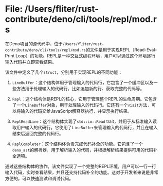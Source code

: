 # File: /Users/fliter/rust-contribute/deno/cli/tools/repl/mod.rs

在Deno项目的源代码中，位于`/Users/fliter/rust-contribute/deno/cli/tools/repl/mod.rs`的文件是用于实现REPL（Read-Eval-Print Loop）的功能。REPL是一种交互式编程环境，用户可以通过这个环境逐行输入代码并立即查看结果。

该文件中定义了几个`struct`，分别用于实现REPL的不同功能：

1. `LineBuffer`：这个结构体用于管理输入的代码行，它包含了一个缓冲区以及一些方法用于处理输入的代码行，比如追加新的行、获取完整的代码等。

2. `Repl`：这个结构体是REPL的核心，它用于管理整个REPL的生命周期。它包含了一个`LineBuffer`对象，用于处理输入的代码行。它还有一个`visit`方法，可以将输入的代码交给JavaScript解释器执行，并显示执行结果。

3. `ReplReadLine`：这个结构体实现了`std::io::Read` trait，并用于从标准输入读取用户输入的代码行。它使用了`LineBuffer`来管理输入的代码行，并且在输入结束后返回完整的代码行。

4. `ReplCompleter`：这个结构体负责完成代码补全的功能。它包含了一个`deno_ast`的解析器，用于解析输入的代码，并根据解析结果提供可用的代码补全选项。

通过这些结构体的协作，该文件实现了一个完整的REPL环境，用户可以一行一行输入代码，实时查看结果，并且还支持代码补全的功能。这对于开发者来说是非常方便的，可以快速测试和调试代码。

